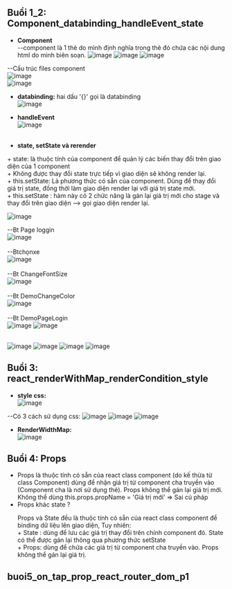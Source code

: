 ## Buổi 1_2: Component_databinding_handleEvent_state
+ <b>Component</b> <br>
--component là 1 thẻ do mình định nghĩa trong thẻ đó chứa các nội dung html do mình biên soạn.
![image](https://user-images.githubusercontent.com/42485856/232502477-f7d783ab-a913-464b-b76f-076784659044.png)
![image](https://user-images.githubusercontent.com/42485856/232513558-df8be799-a23e-4d30-bc5c-479f3c15187b.png)
![image](https://user-images.githubusercontent.com/42485856/232513813-e068dc9a-8389-43c8-9b6e-dc3fd0cfe1b8.png)

--Cấu trúc files component <br>
![image](https://user-images.githubusercontent.com/42485856/232319945-5259da23-27e1-4679-a9ff-63f9469c68b9.png) <br>
![image](https://user-images.githubusercontent.com/42485856/232316710-c14ba10f-c486-4532-b240-d8adc80fc616.png) <br>

+ <b>databinding:</b> hai dấu '{}' gọi là databinding <br>
![image](https://user-images.githubusercontent.com/42485856/232319607-20ad3cb6-0348-40a5-aa31-f27dfd028e55.png) <br>

+ <b>handleEvent</b> <br>
![image](https://user-images.githubusercontent.com/42485856/232325824-d1f38d24-8dbe-40a3-81f4-26b579f2f390.png) <br><br>

+ <b>state, setState và rerender</b>
<p>
+ state: là thuộc tính của component để quản lý các biến thay đổi trên giao diện của 1 component <br>
+ Không được thay đổi state trực tiếp vì giao diện sẽ không render lại. <br>
+ this.setState: Là phương thức có sẵn của component. Dùng để thay đổi giá trị state, đồng thời làm giao diện render lại với giá trị state mới. <br>
+ this.setState : hàm này có 2 chức năng là gán lại giá trị mới cho stage và thay đổi trên giao diện --> gọi giao diện render lại. <br>
</p>

![image](https://user-images.githubusercontent.com/42485856/232519593-21ee2bcf-c09c-4863-ba11-c97c56de3216.png)


--Bt Page loggin <br>
![image](https://user-images.githubusercontent.com/42485856/232325610-0e426d1b-0893-4575-8333-d897d7df7bf2.png) <br><br>
--Btchọnxe <br>
![image](https://user-images.githubusercontent.com/42485856/232325548-fe4f582f-5a53-47ed-bec5-701fd98e616d.png) <br><br>
--Bt ChangeFontSize <br>
![image](https://user-images.githubusercontent.com/42485856/232327976-271d503d-230d-4266-9c62-ab519ec11873.png) <br><br>
--Bt DemoChangeColor <br>
![image](https://user-images.githubusercontent.com/42485856/232526833-5fa2a667-b40d-4d7e-a153-bd8d70d670b6.png) <br><br>
--Bt DemoPageLogin <br>
![image](https://user-images.githubusercontent.com/42485856/232703043-f85613c4-e60a-49f7-9eef-5fa2f98e040c.png)
![image](https://user-images.githubusercontent.com/42485856/232657238-30d1f919-6b61-48c6-8ad5-fa3bbf33dde0.png) <br><br>



![image](https://user-images.githubusercontent.com/42485856/232503459-415b0ae2-76e0-4cf1-ab14-28e3fa725977.png)
![image](https://user-images.githubusercontent.com/42485856/232504231-0bd26f94-8471-44cb-b0cb-d1d3b4b81935.png)
![image](https://user-images.githubusercontent.com/42485856/232508547-f6bf5751-9ed2-468d-b508-ff1419cfe5ad.png)
![image](https://user-images.githubusercontent.com/42485856/232505361-cc69e513-68ea-4e7a-ba2d-a37c583059b3.png)




## Buổi 3: react_renderWithMap_renderCondition_style
+ <b>style css:</b> <br>
![image](https://user-images.githubusercontent.com/42485856/232505628-00efaae9-6c35-491a-b4c0-103cb061cb2e.png)

--Có 3 cách sử dụng css:
![image](https://user-images.githubusercontent.com/42485856/232504469-d6d21f14-3efd-46ec-909b-4af7bb34f9c8.png)
![image](https://user-images.githubusercontent.com/42485856/232515431-9142e0c8-ca4a-4919-af38-032b09592d0d.png)
![image](https://user-images.githubusercontent.com/42485856/232327529-13aabb13-5da6-4420-871b-97f18808ec8a.png)

+ <b>RenderWidthMap:</b> <br>
![image](https://user-images.githubusercontent.com/42485856/232656368-b77fd177-d6a8-46f5-ac9e-0dfb5ec713ea.png) <br>



## Buổi 4: Props
<ul>
    <li>
        Props là thuộc tính có sẵn của react class component (do kế thừa từ class Component) dùng để nhận giá trị từ component cha truyền vào (Component cha là nơi sử dụng thẻ). Props không thể gán lại giá trị mới.
        <br />
        Không thể dùng this.props.propName = 'Giá trị mới' => Sai cú pháp
    </li>
    <li>
        Props khác state ? 
        <p>
            Props và State đều là thuộc tính có sẵn của react class component để binding dữ liệu lên giao diện,
            Tuy nhiên: <br />
            + State : dùng để lưu các giá trị thay đổi trên chính component đó. State có thể được gán lại thông qua phương thức setState <br />
            + Props: dùng để chứa các giá trị từ component cha truyền vào. Props không thể gán lại giá trị.
        </p>
    </li>
</ul>

## buoi5_on_tap_prop_react_router_dom_p1
